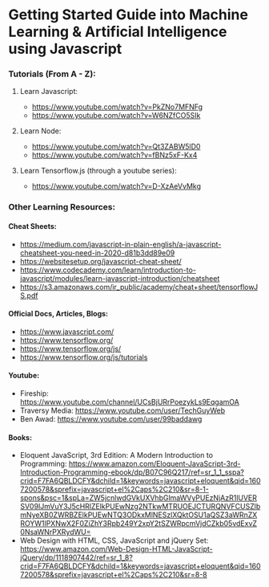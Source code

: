 # Getting Started Guide into Machine Learning & Artificial Intelligence using Javascript

### Tutorials (From A - Z):

1. Learn Javascript:

   - https://www.youtube.com/watch?v=PkZNo7MFNFg
   - https://www.youtube.com/watch?v=W6NZfCO5SIk

2. Learn Node:

   - https://www.youtube.com/watch?v=Qt3ZABW5lD0
   - https://www.youtube.com/watch?v=fBNz5xF-Kx4

3. Learn Tensorflow.js (through a youtube series):

   - https://www.youtube.com/watch?v=D-XzAeVvMkg

### Other Learning Resources:

#### Cheat Sheets:

- https://medium.com/javascript-in-plain-english/a-javascript-cheatsheet-you-need-in-2020-d81b3dd89e09
- https://websitesetup.org/javascript-cheat-sheet/
- https://www.codecademy.com/learn/introduction-to-javascript/modules/learn-javascript-introduction/cheatsheet
- https://s3.amazonaws.com/ir_public/academy/cheat+sheet/tensorflowJS.pdf

#### Official Docs, Articles, Blogs:

- https://www.javascript.com/
- https://www.tensorflow.org/
- https://www.tensorflow.org/js/
- https://www.tensorflow.org/js/tutorials

#### Youtube:

- Fireship: https://www.youtube.com/channel/UCsBjURrPoezykLs9EqgamOA
- Traversy Media: https://www.youtube.com/user/TechGuyWeb
- Ben Awad: https://www.youtube.com/user/99baddawg

#### Books:

- Eloquent JavaScript, 3rd Edition: A Modern Introduction to Programming: https://www.amazon.com/Eloquent-JavaScript-3rd-Introduction-Programming-ebook/dp/B07C96Q217/ref=sr_1_1_sspa?crid=F7FA6QBLDCFY&dchild=1&keywords=javascript+eloquent&qid=1607200578&sprefix=javascript+el%2Caps%2C210&sr=8-1-spons&psc=1&spLa=ZW5jcnlwdGVkUXVhbGlmaWVyPUEzNjAzR1lUVERSV09IJmVuY3J5cHRlZElkPUEwNzg2NTkwMTRUOEJCTURQNVFCUSZlbmNyeXB0ZWRBZElkPUEwNTQ3ODkxMlNESzlXQktOSU1aQSZ3aWRnZXROYW1lPXNwX2F0ZiZhY3Rpb249Y2xpY2tSZWRpcmVjdCZkb05vdExvZ0NsaWNrPXRydWU=
- Web Design with HTML, CSS, JavaScript and jQuery Set: https://www.amazon.com/Web-Design-HTML-JavaScript-jQuery/dp/1118907442/ref=sr_1_8?crid=F7FA6QBLDCFY&dchild=1&keywords=javascript+eloquent&qid=1607200578&sprefix=javascript+el%2Caps%2C210&sr=8-8
